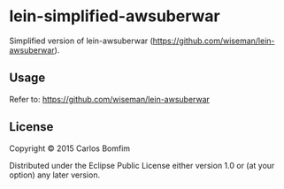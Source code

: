 # lein-simplified-awsuberwar

Simplified version of lein-awsuberwar (https://github.com/wiseman/lein-awsuberwar).

## Usage

Refer to: https://github.com/wiseman/lein-awsuberwar

## License

Copyright © 2015 Carlos Bomfim

Distributed under the Eclipse Public License either version 1.0 or (at
your option) any later version.
